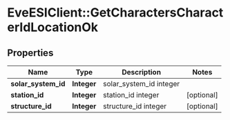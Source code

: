 # EveESIClient::GetCharactersCharacterIdLocationOk

## Properties
Name | Type | Description | Notes
------------ | ------------- | ------------- | -------------
**solar_system_id** | **Integer** | solar_system_id integer | 
**station_id** | **Integer** | station_id integer | [optional] 
**structure_id** | **Integer** | structure_id integer | [optional] 


